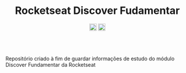 <div align='center'>
  <h1>Rocketseat Discover Fudamentar</h1>
  <img height='20' src="https://img.shields.io/badge/STATUS-Em andamento-yellow"/>
  <img height='20' src="https://img.shields.io/badge/DEV-lucasptcastro-blue"/>
</div>


<div align='left'>
  <br/>
  <br/>
  <br/>
  <p> Repositório criado à fim de guardar informações de estudo do módulo Discover Fundamentar da Rocketseat </p>
</div>
